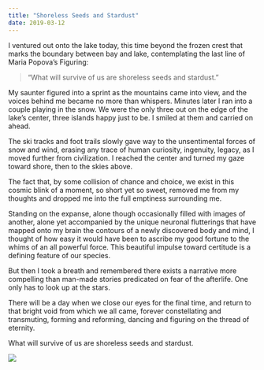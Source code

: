 ```yaml
---
title: "Shoreless Seeds and Stardust"
date: 2019-03-12
---
```


I ventured out onto the lake today, this time beyond the frozen crest that marks the boundary between bay and lake, contemplating the last line of Maria Popova’s Figuring: 

> “What will survive of us are shoreless seeds and stardust.” 

My saunter figured into a sprint as the mountains came into view, and the voices behind me became no more than whispers. Minutes later I ran into a couple playing in the snow. We were the only three out on the edge of the lake’s center, three islands happy just to be. I smiled at them and carried on ahead.

The ski tracks and foot trails slowly gave way to the unsentimental forces of snow and wind, erasing any trace of human curiosity, ingenuity, legacy, as I moved further from civilization. I reached the center and turned my gaze toward shore, then to the skies above.

The fact that, by some collision of chance and choice, we exist in this cosmic blink of a moment, so short yet so sweet, removed me from my thoughts and dropped me into the full emptiness surrounding me.

Standing on the expanse, alone though occasionally filled with images of another, alone yet accompanied by the unique neuronal flutterings that have mapped onto my brain the contours of a newly discovered body and mind, I thought of how easy it would have been to ascribe my good fortune to the whims of an all powerful force. This beautiful impulse toward certitude is a defining feature of our species.

But then I took a breath and remembered there exists a narrative more compelling than man-made stories predicated on fear of the afterlife. One only has to look up at the stars.

There will be a day when we close our eyes for the final time, and return to that bright void from which we all came, forever constellating and transmuting, forming and reforming, dancing and figuring on the thread of eternity.

What will survive of us are shoreless seeds and stardust.

![](/images/gallery/frozenlake.jpg)
